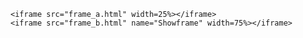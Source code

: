 <html>
    
    <iframe src="frame_a.html" width=25%></iframe>
    <iframe src="frame_b.html" name="Showframe" width=75%></iframe>
    
</html>
